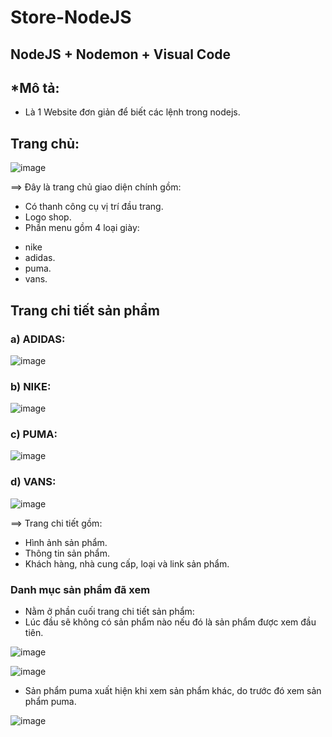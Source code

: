 # Store-NodeJS
## NodeJS + Nodemon + Visual Code

## *Mô tả: 
- Là 1 Website đơn giản để biết các lệnh trong nodejs.

## Trang chủ:

![image](https://user-images.githubusercontent.com/101527833/170256434-baaed068-aa98-4229-93b2-3f4f17080020.png)

==>	Đây là trang chủ giao diện chính gồm:
-	Có thanh công cụ vị trí đầu trang.
-	Logo shop.
-	Phần menu gồm 4 loại giày: 
+ nike
+ adidas.
+ puma.
+ vans.

## Trang chi tiết sản phẩm

### a)	ADIDAS:

 ![image](https://user-images.githubusercontent.com/101527833/170257992-2050d65d-c027-4028-9ffa-ab8f25331357.png)
 
### b)	NIKE:

 ![image](https://user-images.githubusercontent.com/101527833/170258040-0f0cf13e-ca58-49df-a43d-74d6cddce44d.png)

### c)	PUMA:

![image](https://user-images.githubusercontent.com/101527833/170258098-44e6b84a-dd88-4b12-970b-188087e47e14.png)

### d)	VANS:

 ![image](https://user-images.githubusercontent.com/101527833/170258122-fa093063-6205-46f8-8ac8-e0e9db7e8b29.png)

==>	Trang chi tiết gồm:
-	Hình ảnh sản phẩm.
-	Thông tin sản phẩm.
-	Khách hàng, nhà cung cấp, loại và link sản phẩm.


### Danh mục sản phẩm đã xem

- Nằm ở phần cuối trang chi tiết sản phẩm:
- Lúc đầu sẽ không có sản phẩm nào nếu đó là sản phẩm được xem đầu tiên.

 ![image](https://user-images.githubusercontent.com/101527833/170258173-e70d3d7d-eefb-4edb-8df0-602b068fa6a7.png)

 ![image](https://user-images.githubusercontent.com/101527833/170258216-6844f23e-26f0-448d-8893-53b7f222b44c.png)
 
- Sản phẩm puma xuất hiện khi xem sản phẩm khác, do trước đó xem sản phẩm puma.

![image](https://user-images.githubusercontent.com/101527833/170258443-2d18cca2-0003-4447-a275-0680cde1684f.png)



 
